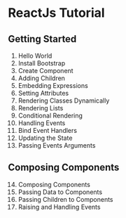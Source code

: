 # ReactJs Tutorial

## Getting Started

1. Hello World
2. Install Bootstrap
3. Create Component
4. Adding Children
5. Embedding Expressions
6. Setting Attributes
7. Rendering Classes Dynamically
8. Rendering Lists
9. Conditional Rendering
10. Handling Events
11. Bind Event Handlers
12. Updating the State
13. Passing Events Arguments

## Composing Components
14. Composing Components
15. Passing Data to Components
16. Passing Children to Components
17. Raising and Handling Events
